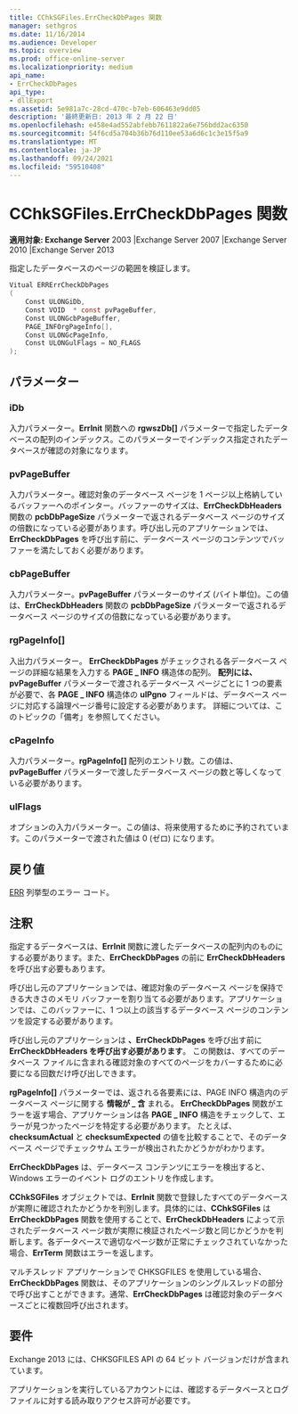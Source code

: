 ```yaml
---
title: CChkSGFiles.ErrCheckDbPages 関数
manager: sethgros
ms.date: 11/16/2014
ms.audience: Developer
ms.topic: overview
ms.prod: office-online-server
ms.localizationpriority: medium
api_name:
- ErrCheckDbPages
api_type:
- dllExport
ms.assetid: 5e981a7c-28cd-470c-b7eb-606463e9dd05
description: '最終更新日: 2013 年 2 月 22 日'
ms.openlocfilehash: e458e4ad552abfebb7611822a6e756bdd2ac6350
ms.sourcegitcommit: 54f6cd5a704b36b76d110ee53a6d6c1c3e15f5a9
ms.translationtype: MT
ms.contentlocale: ja-JP
ms.lasthandoff: 09/24/2021
ms.locfileid: "59510408"
---
```

# <a name="cchksgfileserrcheckdbpages-function"></a>CChkSGFiles.ErrCheckDbPages 関数

**適用対象: Exchange Server** 2003 |Exchange Server 2007 |Exchange Server 2010 |Exchange Server 2013
  
指定したデータベースのページの範囲を検証します。 
  
```cs
Vitual ERRErrCheckDbPages  
(
    Const ULONGiDb,
    Const VOID  * const pvPageBuffer,
    Const ULONGcbPageBuffer,
    PAGE_INFOrgPageInfo[],
    Const ULONGcPageInfo,
    Const ULONGulFlags = NO_FLAGS
);

```

## <a name="parameters"></a>パラメーター

### <a name="idb"></a>iDb
  
入力パラメーター。**ErrInit** 関数への **rgwszDb[]** パラメーターで指定したデータベースの配列のインデックス。このパラメーターでインデックス指定されたデータベースが確認の対象になります。 
    
### <a name="pvpagebuffer"></a>pvPageBuffer 
  
入力パラメーター。確認対象のデータベース ページを 1 ページ以上格納しているバッファーへのポインター。バッファーのサイズは、**ErrCheckDbHeaders** 関数の **pcbDbPageSize** パラメーターで返されるデータベース ページのサイズの倍数になっている必要があります。呼び出し元のアプリケーションでは、**ErrCheckDbPages** を呼び出す前に、データベース ページのコンテンツでバッファーを満たしておく必要があります。
    
### <a name="cbpagebuffer"></a>cbPageBuffer
  
入力パラメーター。**pvPageBuffer** パラメーターのサイズ (バイト単位)。この値は、**ErrCheckDbHeaders** 関数の **pcbDbPageSize** パラメーターで返されるデータベース ページのサイズの倍数になっている必要があります。 
    
### <a name="rgpageinfo"></a>rgPageInfo[] 
  
入出力パラメーター。 **ErrCheckDbPages** がチェックされる各データベース ページの詳細な結果を入力する **PAGE \_ INFO** 構造体の配列。 **配列には、pvPageBuffer** パラメーターで渡されるデータベース ページごとに 1 つの要素が必要で、各 **PAGE \_ INFO** 構造体の **ulPgno** フィールドは、データベース ページに対応する論理ページ番号に設定する必要があります。 詳細については、このトピックの「備考」を参照してください。 
    
### <a name="cpageinfo"></a>cPageInfo
  
入力パラメーター。**rgPageInfo[]** 配列のエントリ数。この値は、**pvPageBuffer** パラメーターで渡したデータベース ページの数と等しくなっている必要があります。 
    
### <a name="ulflags"></a>ulFlags 
  
オプションの入力パラメーター。この値は、将来使用するために予約されています。このパラメーターで渡された値は 0 (ゼロ) になります。
    
## <a name="return-value"></a>戻り値

[ERR](cchksgfiles-err-enumeration.md) 列挙型のエラー コード。 
  
## <a name="remarks"></a>注釈

指定するデータベースは、**ErrInit** 関数に渡したデータベースの配列内のものにする必要があります。また、**ErrCheckDbPages** の前に **ErrCheckDbHeaders** を呼び出す必要もあります。
  
呼び出し元のアプリケーションでは、確認対象のデータベース ページを保持できる大きさのメモリ バッファーを割り当てる必要があります。アプリケーションでは、このバッファーに、1 つ以上の該当するデータベース ページのコンテンツを設定する必要があります。  
  
呼び出し元のアプリケーションは **、ErrCheckDbPages** を呼び出す前に **ErrCheckDbHeaders を呼び出す必要があります**。 この関数は、すべてのデータベース ファイルに含まれる確認対象のすべてのページをカバーするために必要になる回数だけ呼び出しできます。
  
**rgPageInfo[]** パラメーターでは、返される各要素には、PAGE INFO 構造内のデータベース ページに関する **情報が \_ 含** まれる。 **ErrCheckDbPages** 関数がエラーを返す場合、アプリケーションは各 **PAGE \_ INFO** 構造をチェックして、エラーが見つかったページを特定する必要があります。 たとえば、**checksumActual** と **checksumExpected** の値を比較することで、そのデータベース ページでチェックサム エラーが検出されたかどうかがわかります。 
  
**ErrCheckDbPages** は、データベース コンテンツにエラーを検出すると、Windows エラーのイベント ログのエントリを作成します。 
  
**CChkSGFiles** オブジェクトでは、**ErrInit** 関数で登録したすべてのデータベースが実際に確認されたかどうかを判別します。具体的には、**CChkSGFiles** は **ErrCheckDbPages** 関数を使用することで、**ErrCheckDbHeaders** によって示されたデータベース ページ数が実際に検証されたページ数と同じかどうかを判断します。各データベースで適切なページ数が正常にチェックされていなかった場合、**ErrTerm** 関数はエラーを返します。 
  
マルチスレッド アプリケーションで CHKSGFILES を使用している場合、**ErrCheckDbPages** 関数は、そのアプリケーションのシングルスレッドの部分で呼び出すことができます。通常、**ErrCheckDbPages** は確認対象のデータベースごとに複数回呼び出されます。  
  
## <a name="requirements"></a>要件

Exchange 2013 には、CHKSGFILES API の 64 ビット バージョンだけが含まれています。
  
アプリケーションを実行しているアカウントには、確認するデータベースとログ ファイルに対する読み取りアクセス許可が必要です。
  

